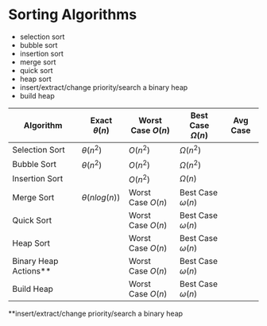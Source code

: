 # Sorting Algorithms
- selection sort
- bubble sort
- insertion sort
- merge sort
- quick sort
- heap sort
- insert/extract/change priority/search a binary heap
- build heap

| Algorithm            | Exact $\theta(n)$ | Worst Case $O(n)$ | Best Case $\Omega(n)$ | Avg Case |
| -----------          | -----------       | -----------       | -----------           | ----------- |
| Selection Sort       | $\theta(n^2)$     | $O(n^2)$          | $\Omega(n^2)$         | |
| Bubble Sort          | $\theta(n^2)$     | $O(n^2)$          | $\Omega(n^2)$         | |
| Insertion Sort       |                   | $O(n^2)$          | $\Omega(n)$           | |
| Merge Sort           | $\theta(nlog(n))$ | Worst Case $O(n)$ | Best Case $\omega(n)$ | |
| Quick Sort           |                   | Worst Case $O(n)$ | Best Case $\omega(n)$ | |
| Heap Sort            |                   | Worst Case $O(n)$ | Best Case $\omega(n)$ | |
| Binary Heap Actions**|                   | Worst Case $O(n)$ | Best Case $\omega(n)$ | |
| Build Heap           |                   | Worst Case $O(n)$ | Best Case $\omega(n)$ | |

**insert/extract/change priority/search a binary heap

